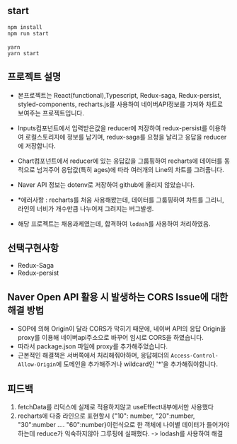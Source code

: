 
## start
`npm install` <br />`npm run start` <br /><br />
`yarn` <br />`yarn start`

## 프로젝트 설명
- 본프로젝트는 React(functional),Typescript, Redux-saga, Redux-persist, styled-components, recharts.js를 사용하여 네이버API정보를 가져와 차트로 보여주는 프로젝트입니다.
- Inputs컴포넌트에서 입력받은값을 reducer에 저장하여 redux-persist를 이용하여 로컬스토리지에 정보를 남기며, redux-saga를 요청을 날리고 응답을 reducer에 저장합니다.
- Chart컴포넌트에서 reducer에 있는 응답값을 그룹핑하여 recharts에 데이터를 동적으로 넘겨주어 응답값(특히 ages)에 따라 여러개의 Line의 차트를 그려줍니다.
- Naver API 정보는 dotenv로 저장하여 github에 올리지 않았습니다.

- *에러사항 : recharts를 처음 사용해봤는데, 데이터를 그룹핑하여 차트를 그리니, 라인의 너비가 개수만큼 나누어져 그려지는 버그발생.  
- 해당 프로젝트는 채용과제였는데, 합격하여 `lodash`를 사용하여 처리하였음.

## 선택구현사항
- Redux-Saga
- Redux-persist

## Naver Open API 활용 시 발생하는 CORS Issue에 대한 해결 방법
- SOP에 의해 Origin이 달라 CORS가 막히기 때문에, 네이버 API의 응답 Origin을 proxy를 이용해 네이버api주소으로 바꾸어 임시로 CORS을 하였습니다.
- 따라서 package.json 파일에 proxy를 추가해주었습니다.
- 근본적인 해결책은 서버쪽에서 처리해줘야하며, 응답헤더의 `Access-Control-Allow-Origin`에 도메인을 추가해주거나 wildcard인 '*'을 추가해줘야합니다.

## 피드백
1. fetchData를 리덕스에 실제로 적용하지않고 useEffect내부에서만 사용했다
2. recharts에 다중 라인으로 표현할시 {"10": number, "20":number, "30":number .... "60":number}이런식으로 한 객체에 나이별 데이터가 들어가야하는데 reduce가 익숙하지않아 그루핑에 실패했다. -> lodash를 사용하여 해결
